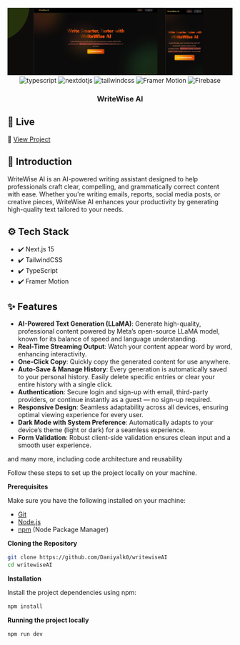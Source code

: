 <div align="center">
  <br />
    <a href="https://writewise-ai.vercel.app/" target="_blank">
      <img src="public/Readmebanner.png" alt="Project Banner">
    </a>
  <br />

  <div>
    <img src="https://img.shields.io/badge/-Typescript-black?style=for-the-badge&logoColor=white&logo=react&color=3178C6" alt="typescript" />
    <img src="https://img.shields.io/badge/-Next_JS-black?style=for-the-badge&logoColor=white&logo=nextdotjs&color=000000" alt="nextdotjs" />
    <img src="https://img.shields.io/badge/-Tailwind_CSS-black?style=for-the-badge&logoColor=white&logo=tailwindcss&color=06B6D4" alt="tailwindcss" />
  <img src="https://img.shields.io/badge/-Framer%20Motion-black?style=for-the-badge&logo=framer&logoColor=white&color=0055FF" alt="Framer Motion" />
  <img src="https://img.shields.io/badge/-Firebase-black?style=for-the-badge&logo=firebase&logoColor=white&color=FFCA28" alt="Firebase" />

  </div>

<h3 align="center">WriteWise AI</h3>
</div>

## 🚀 Live

🔗 [View Project](https://writewise-ai.vercel.app/)

## <a name="introduction">🤖 Introduction</a>

WriteWise AI is an AI-powered writing assistant designed to help professionals craft clear, compelling, and grammatically correct content with ease. Whether you're writing emails, reports, social media posts, or creative pieces, WriteWise AI enhances your productivity by generating high-quality text tailored to your needs.

## ⚙️ Tech Stack

- ✔️ Next.js 15
- ✔️ TailwindCSS
- ✔️ TypeScript
- ✔️ Framer Motion

## ✨ Features

- **AI-Powered Text Generation (LLaMA)**: Generate high-quality, professional content powered by Meta’s open-source LLaMA model, known for its balance of speed and language understanding.
- **Real-Time Streaming Output**: Watch your content appear word by word, enhancing interactivity.
- **One-Click Copy**: Quickly copy the generated content for use anywhere.
- **Auto-Save & Manage History**: Every generation is automatically saved to your personal history. Easily delete specific entries or clear your entire history with a single click.
- **Authentication**: Secure login and sign-up with email, third-party providers, or continue instantly as a guest — no sign-up required.
- **Responsive Design**: Seamless adaptability across all devices, ensuring optimal viewing experience for every user.
- **Dark Mode with System Preference**: Automatically adapts to your device’s theme (light or dark) for a seamless experience.
- **Form Validation**: Robust client-side validation ensures clean input and a smooth user experience.

and many more, including code architecture and reusability

Follow these steps to set up the project locally on your machine.

**Prerequisites**

Make sure you have the following installed on your machine:

- [Git](https://git-scm.com/)
- [Node.js](https://nodejs.org/en)
- [npm](https://www.npmjs.com/) (Node Package Manager)

**Cloning the Repository**

```bash
git clone https://github.com/Daniyalk0/writewiseAI
cd writewiseAI
```

**Installation**

Install the project dependencies using npm:

```bash
npm install
```

**Running the project locally**

```bash
npm run dev
```
